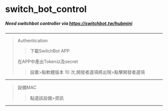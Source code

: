 # switch_bot_control
##### Need switchbot controller via https://switchbot.tw/hubmini
********
>Authentication
>
>>下載SwitchBot APP 
>
>在APP中產出Token以及secret
>
>>設置>點軟體版本 10 次,開發者選項將出現>點擊開發者選項
*********
>設備MAC
>
>>點選該設備>資訊
*********
